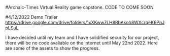 #Archaic-Times
Virtual Reality game capstone. CODE TO COME SOON

#4/12/2022 Demo Trailer
https://drive.google.com/drive/folders/1xXKww7LH8RbAkoh8WXcrqeK6PnJpLSuL

I have decided until my team and I
have solidified security for our
project, there will be no code
avaliable on the internet until
May 22nd 2022. Here are some of
the assets to show the progress.
